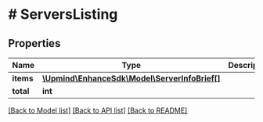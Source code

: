 # # ServersListing

## Properties

Name | Type | Description | Notes
------------ | ------------- | ------------- | -------------
**items** | [**\Upmind\EnhanceSdk\Model\ServerInfoBrief[]**](ServerInfoBrief.md) |  |
**total** | **int** |  |

[[Back to Model list]](../../README.md#models) [[Back to API list]](../../README.md#endpoints) [[Back to README]](../../README.md)
